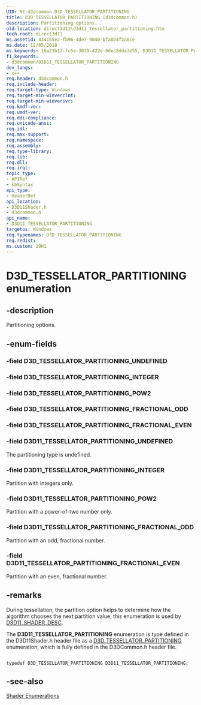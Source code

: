 ```yaml
---
UID: NE:d3dcommon.D3D_TESSELLATOR_PARTITIONING
title: D3D_TESSELLATOR_PARTITIONING (d3dcommon.h)
description: Partitioning options.
old-location: direct3d11\d3d11_tessellator_partitioning.htm
tech.root: direct3d11
ms.assetid: 434155e2-fb96-4de7-9840-bfa8b4f2a6ce
ms.date: 12/05/2018
ms.keywords: 16a23b17-fc5e-3839-422e-8dec8dda3e55, D3D11_TESSELLATOR_PARTITIONING, D3D11_TESSELLATOR_PARTITIONING enumeration [Direct3D 11], D3D11_TESSELLATOR_PARTITIONING_FRACTIONAL_EVEN, D3D11_TESSELLATOR_PARTITIONING_FRACTIONAL_ODD, D3D11_TESSELLATOR_PARTITIONING_INTEGER, D3D11_TESSELLATOR_PARTITIONING_POW2, D3D11_TESSELLATOR_PARTITIONING_UNDEFINED, D3D_TESSELLATOR_PARTITIONING, d3d11shader/D3D11_TESSELLATOR_PARTITIONING, d3d11shader/D3D11_TESSELLATOR_PARTITIONING_FRACTIONAL_EVEN, d3d11shader/D3D11_TESSELLATOR_PARTITIONING_FRACTIONAL_ODD, d3d11shader/D3D11_TESSELLATOR_PARTITIONING_INTEGER, d3d11shader/D3D11_TESSELLATOR_PARTITIONING_POW2, d3d11shader/D3D11_TESSELLATOR_PARTITIONING_UNDEFINED, d3dcommon/D3D11_TESSELLATOR_PARTITIONING, d3dcommon/D3D11_TESSELLATOR_PARTITIONING_FRACTIONAL_EVEN, d3dcommon/D3D11_TESSELLATOR_PARTITIONING_FRACTIONAL_ODD, d3dcommon/D3D11_TESSELLATOR_PARTITIONING_INTEGER, d3dcommon/D3D11_TESSELLATOR_PARTITIONING_POW2, d3dcommon/D3D11_TESSELLATOR_PARTITIONING_UNDEFINED, direct3d11.d3d11_tessellator_partitioning
f1_keywords:
- d3dcommon/D3D11_TESSELLATOR_PARTITIONING
dev_langs:
- c++
req.header: d3dcommon.h
req.include-header: 
req.target-type: Windows
req.target-min-winverclnt: 
req.target-min-winversvr: 
req.kmdf-ver: 
req.umdf-ver: 
req.ddi-compliance: 
req.unicode-ansi: 
req.idl: 
req.max-support: 
req.namespace: 
req.assembly: 
req.type-library: 
req.lib: 
req.dll: 
req.irql: 
topic_type:
- APIRef
- kbSyntax
api_type:
- HeaderDef
api_location:
- D3D11Shader.h
- d3dcommon.h
api_name:
- D3D11_TESSELLATOR_PARTITIONING
targetos: Windows
req.typenames: D3D_TESSELLATOR_PARTITIONING
req.redist: 
ms.custom: 19H1
---
```


# D3D_TESSELLATOR_PARTITIONING enumeration


## -description


Partitioning options.


## -enum-fields




### -field D3D_TESSELLATOR_PARTITIONING_UNDEFINED


### -field D3D_TESSELLATOR_PARTITIONING_INTEGER


### -field D3D_TESSELLATOR_PARTITIONING_POW2


### -field D3D_TESSELLATOR_PARTITIONING_FRACTIONAL_ODD


### -field D3D_TESSELLATOR_PARTITIONING_FRACTIONAL_EVEN


### -field D3D11_TESSELLATOR_PARTITIONING_UNDEFINED

The partitioning type is undefined.


### -field D3D11_TESSELLATOR_PARTITIONING_INTEGER

Partition with integers only.


### -field D3D11_TESSELLATOR_PARTITIONING_POW2

Partition with a power-of-two number only.


### -field D3D11_TESSELLATOR_PARTITIONING_FRACTIONAL_ODD

Partition with an odd, fractional number.


### -field D3D11_TESSELLATOR_PARTITIONING_FRACTIONAL_EVEN

Partition with an even, fractional number.


## -remarks



During tessellation, the partition option helps to determine how the algorithm chooses the next partition value; this enumeration is used by <a href="https://docs.microsoft.com/windows/desktop/api/d3d11shader/ns-d3d11shader-d3d11_shader_desc">D3D11_SHADER_DESC</a>.

The      <b>D3D11_TESSELLATOR_PARTITIONING</b> enumeration is type defined in the  D3D11Shader.h header file as a <a href="https://docs.microsoft.com/windows/desktop/api/d3dcommon/ne-d3dcommon-d3d_tessellator_partitioning">D3D_TESSELLATOR_PARTITIONING</a> enumeration, which is fully defined in the  D3DCommon.h header file.


```

typedef D3D_TESSELLATOR_PARTITIONING D3D11_TESSELLATOR_PARTITIONING;
```





## -see-also




<a href="https://docs.microsoft.com/windows/desktop/direct3d11/d3d11-graphics-reference-shader-enums">Shader Enumerations</a>
 

 

